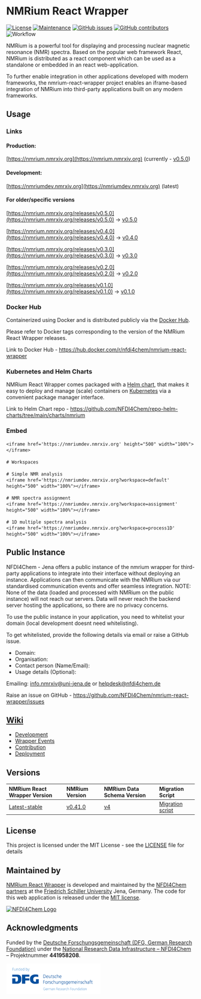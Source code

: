 # NMRium React Wrapper 
[![License](https://img.shields.io/badge/License-MIT%202.0-blue.svg)](https://opensource.org/licenses/MIT)
[![Maintenance](https://img.shields.io/badge/Maintained%3F-yes-blue.svg)](https://github.com/NFDI4Chem/nmrium-react-wrapper/graphs/commit-activity)
[![GitHub issues](https://img.shields.io/github/issues/NFDI4Chem/nmrium-react-wrapper.svg)](https://github.com/NFDI4Chem/nmrium-react-wrapper/issues)
[![GitHub contributors](https://img.shields.io/github/contributors/NFDI4Chem/nmrium-react-wrapper.svg)](https://GitHub.com/NFDI4Chem/nmrium-react-wrapper/graphs/contributors/)
![Workflow](https://github.com/NFDI4Chem/nmrium-react-wrapper/actions/workflows/dev-build.yml/badge.svg)

NMRium is a powerful tool for displaying and processing nuclear magnetic resonance (NMR) spectra. Based on the popular web framework React, NMRium is distributed as a react component which can be used as a standalone or embedded in an react web-application. 

To further enable integration in other applications developed with modern frameworks, the nmrium-react-wrapper project enables an iframe-based integration of NMRium into third-party applications built on any modern frameworks.

## Usage

### Links

#### Production:

[https://nmrium.nmrxiv.org](https://nmrium.nmrxiv.org) (currently - [v0.5.0](https://github.com/NFDI4Chem/nmrium-react-wrapper/releases/tag/v0.5.0))

#### Development:

[https://nmriumdev.nmrxiv.org](https://nmriumdev.nmrxiv.org) (latest)

#### For older/specific versions

[https://nmrium.nmrxiv.org/releases/v0.5.0](https://nmrium.nmrxiv.org/releases/v0.5.0) -> [v0.5.0](https://github.com/NFDI4Chem/nmrium-react-wrapper/releases/tag/v0.5.0)

[https://nmrium.nmrxiv.org/releases/v0.4.0](https://nmrium.nmrxiv.org/releases/v0.4.0) -> [v0.4.0](https://github.com/NFDI4Chem/nmrium-react-wrapper/releases/tag/v0.4.0)

[https://nmrium.nmrxiv.org/releases/v0.3.0](https://nmrium.nmrxiv.org/releases/v0.3.0) -> [v0.3.0](https://github.com/NFDI4Chem/nmrium-react-wrapper/releases/tag/v0.3.0)

[https://nmrium.nmrxiv.org/releases/v0.2.0](https://nmrium.nmrxiv.org/releases/v0.2.0) -> [v0.2.0](https://github.com/NFDI4Chem/nmrium-react-wrapper/releases/tag/v0.2.0)

[https://nmrium.nmrxiv.org/releases/v0.1.0](https://nmrium.nmrxiv.org/releases/v0.1.0) -> [v0.1.0](https://github.com/NFDI4Chem/nmrium-react-wrapper/releases/tag/v0.1.0)

### Docker Hub
Containerized using Docker and is distributed publicly via the [Docker Hub](https://hub.docker.com/r/nfdi4chem/nmrium-react-wrapper).


Please refer to Docker tags corresponding to the version of the NMRium React Wrapper releases.


Link to Docker Hub - https://hub.docker.com/r/nfdi4chem/nmrium-react-wrapper

### Kubernetes and Helm Charts
NMRium React Wrapper comes packaged with a [Helm chart](https://helm.sh/docs/), that makes it easy to deploy and manage (scale) containers on [Kubernetes](https://kubernetes.io/docs/home/) via a convenient package manager interface.

Link to Helm Chart repo - https://github.com/NFDI4Chem/repo-helm-charts/tree/main/charts/nmrium

### Embed

```
<iframe href='https://nmriumdev.nmrxiv.org' height="500" width="100%"></iframe>

# Workspaces

# Simple NMR analysis
<iframe href='https://nmriumdev.nmrxiv.org?workspace=default' height="500" width="100%"></iframe>

# NMR spectra assignment
<iframe href='https://nmriumdev.nmrxiv.org?workspace=assignment' height="500" width="100%"></iframe>

# 1D multiple spectra analysis
<iframe href='https://nmriumdev.nmrxiv.org?workspace=process1D' height="500" width="100%"></iframe>

```

## Public Instance

NFDI4Chem - Jena offers a public instance of the nmrium wrapper for third-party applications to integrate into their interface without deploying an instance. Applications can then communicate with the NMRium via our standardised communication events and offer seamless integration. NOTE: None of the data (loaded and processed with NMRium on the public instance) will not reach our servers. Data will never reach the backend server hosting the applications, so there are no privacy concerns. 

To use the public instance in your application, you need to whitelist your domain (local development doesnt need whitelisting).

To get whitelisted, provide the following details via email or raise a GitHub issue.

* Domain:
* Organisation:
* Contact person (Name/Email):
* Usage details (Optional):

Emailing: info.nmrxiv@uni-jena.de or helpdesk@nfdi4chem.de

Raise an issue on GitHub - https://github.com/NFDI4Chem/nmrium-react-wrapper/issues

## [Wiki](https://github.com/NFDI4Chem/nmrium-react-wrapper/wiki)
- [Development](https://github.com/NFDI4Chem/nmrium-react-wrapper/wiki/2.-Installation)
- [Wrapper Events](https://github.com/NFDI4Chem/nmrium-react-wrapper/wiki/3.-Wrapper-Events)
- [Contribution](https://github.com/NFDI4Chem/nmrium-react-wrapper/wiki/5.-Contribution)
- [Deployment](https://github.com/NFDI4Chem/nmrium-react-wrapper/wiki/4.-CI-CD)

## Versions

| NMRium React Wrapper Version | NMRium Version | NMRium Data Schema Version | Migration Script |
|:----           |:---                          | :----                        | :----            |
|        [Latest-stable](https://github.com/NFDI4Chem/nmrium-react-wrapper/releases/tag/v0.5.0)           |     [v0.41.0](https://github.com/cheminfo/nmrium/releases/tag/v0.41.0)    |      [v4](/public/data/Data%20Schema%20Versions/V4/)                  |   [Migration script](https://github.com/cheminfo/nmr-load-save/blob/master/src/migration/migrateToVersion3.ts) |


## License

This project is licensed under the MIT License - see the [LICENSE](https://github.com/NFDI4Chem/nmrium-react-wrapper/blob/main/LICENSE) file for details

## Maintained by
[NMRium React Wrapper](https://nmrium.nmrxiv.org) is developed and maintained by the [NFDI4Chem partners](https://www.nfdi4chem.de/) at the [Friedrich Schiller University](https://www.uni-jena.de/en/) Jena, Germany. 
The code for this web application is released under the [MIT license](https://opensource.org/licenses/MIT).


<p align="left"><a href="https://nfdi4chem.de/" target="_blank"><img src="https://www.nfdi4chem.de/wp-content/themes/wptheme/assets/img/logo.svg" width="50%" alt="NFDI4Chem Logo"></a></p>

## Acknowledgments

Funded by the [Deutsche Forschungsgemeinschaft (DFG, German Research Foundation)](https://www.dfg.de/) under the [National Research Data Infrastructure – NFDI4Chem](https://nfdi4chem.de/) – Projektnummer **441958208**.

<p align="left"><a href="https://www.dfg.de/" target="_blank"><img src="./public/img/dfg_logo_schriftzug_blau_foerderung_en.gif" width="50%" alt="DFG Logo"></a></p>
